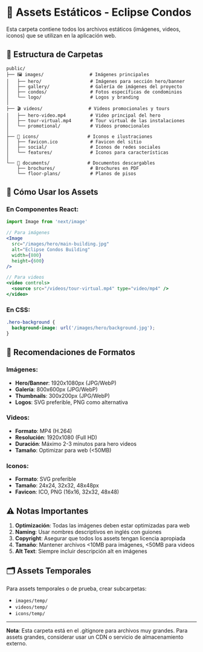 # 📁 Assets Estáticos - Eclipse Condos

Esta carpeta contiene todos los archivos estáticos (imágenes, videos, iconos) que se utilizan en la aplicación web.

## 📂 Estructura de Carpetas

```
public/
├── 🖼️ images/                 # Imágenes principales
│   ├── hero/                  # Imágenes para sección hero/banner
│   ├── gallery/               # Galería de imágenes del proyecto
│   ├── condos/                # Fotos específicas de condominios
│   └── logo/                  # Logos y branding
│
├── 🎬 videos/                 # Videos promocionales y tours
│   ├── hero-video.mp4         # Video principal del hero
│   ├── tour-virtual.mp4       # Tour virtual de las instalaciones
│   └── promotional/           # Videos promocionales
│
├── 🎨 icons/                  # Iconos e ilustraciones
│   ├── favicon.ico            # Favicon del sitio
│   ├── social/                # Iconos de redes sociales
│   └── features/              # Iconos para características
│
└── 📄 documents/              # Documentos descargables
    ├── brochures/             # Brochures en PDF
    └── floor-plans/           # Planos de pisos
```

## 🔗 Cómo Usar los Assets

### En Componentes React:
```jsx
import Image from 'next/image'

// Para imágenes
<Image 
  src="/images/hero/main-building.jpg" 
  alt="Eclipse Condos Building"
  width={800}
  height={600}
/>

// Para videos
<video controls>
  <source src="/videos/tour-virtual.mp4" type="video/mp4" />
</video>
```

### En CSS:
```css
.hero-background {
  background-image: url('/images/hero/background.jpg');
}
```

## 📏 Recomendaciones de Formatos

### Imágenes:
- **Hero/Banner**: 1920x1080px (JPG/WebP)
- **Galería**: 800x600px (JPG/WebP)
- **Thumbnails**: 300x200px (JPG/WebP)
- **Logos**: SVG preferible, PNG como alternativa

### Videos:
- **Formato**: MP4 (H.264)
- **Resolución**: 1920x1080 (Full HD)
- **Duración**: Máximo 2-3 minutos para hero videos
- **Tamaño**: Optimizar para web (<50MB)

### Iconos:
- **Formato**: SVG preferible
- **Tamaño**: 24x24, 32x32, 48x48px
- **Favicon**: ICO, PNG (16x16, 32x32, 48x48)

## ⚠️ Notas Importantes

1. **Optimización**: Todas las imágenes deben estar optimizadas para web
2. **Naming**: Usar nombres descriptivos en inglés con guiones
3. **Copyright**: Asegurar que todos los assets tengan licencia apropiada
4. **Tamaño**: Mantener archivos <10MB para imágenes, <50MB para videos
5. **Alt Text**: Siempre incluir descripción alt en imágenes

## 🗂️ Assets Temporales

Para assets temporales o de prueba, crear subcarpetas:
- `images/temp/`
- `videos/temp/`
- `icons/temp/`

---

**Nota**: Esta carpeta está en el .gitignore para archivos muy grandes. 
Para assets grandes, considerar usar un CDN o servicio de almacenamiento externo.
